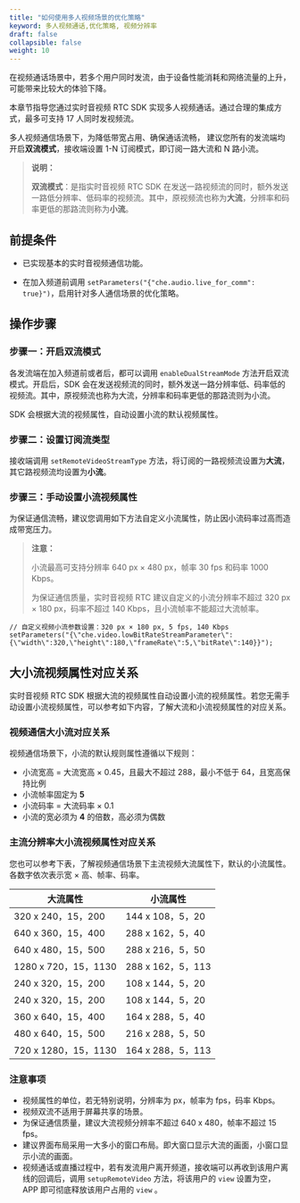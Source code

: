 ```yaml
---
title: "如何使用多人视频场景的优化策略"
keyword: 多人视频通话,优化策略, 视频分辨率
draft: false
collapsible: false
weight: 10
---
```


在视频通话场景中，若多个用户同时发流，由于设备性能消耗和网络流量的上升，可能带来比较大的体验下降。

本章节指导您通过实时音视频 RTC SDK 实现多人视频通话。通过合理的集成方式，最多可支持 17 人同时发视频流。

多人视频通信场景下，为降低带宽占用、确保通话流畅， 建议您所有的发流端均开启**双流模式**，接收端设置 1-N 订阅模式，即订阅一路大流和 N 路小流。

> **说明：**
>
> **双流模式**：是指实时音视频 RTC SDK 在发送一路视频流的同时，额外发送一路低分辨率、低码率的视频流。其中，原视频流也称为**大流**，分辨率和码率更低的那路流则称为**小流**。

## 前提条件

- 已实现基本的实时音视频通信功能。

- 在加入频道前调用 `setParameters("{"che.audio.live_for_comm": true}")`，启用针对多人通信场景的优化策略。

## 操作步骤

### 步骤一：开启双流模式

各发流端在加入频道前或者后，都可以调用 `enableDualStreamMode` 方法开启双流模式。开启后，SDK 会在发送视频流的同时，额外发送一路分辨率低、码率低的视频流。其中，原视频流也称为大流，分辨率和码率更低的那路流则为小流。

SDK 会根据大流的视频属性，自动设置小流的默认视频属性。

### 步骤二：设置订阅流类型

接收端调用 `setRemoteVideoStreamType` 方法，将订阅的一路视频流设置为**大流**，其它路视频流均设置为**小流**。

### 步骤三：手动设置小流视频属性

为保证通信流畅，建议您调用如下方法自定义小流属性，防止因小流码率过高而造成带宽压力。

> **注意：**
>
> 小流最高可支持分辨率 640 px × 480 px，帧率 30 fps 和码率 1000 Kbps。
>
> 为保证通信质量，实时音视频 RTC 建议自定义的小流分辨率不超过 320 px × 180 px，码率不超过 140 Kbps，且小流帧率不能超过大流帧率。

```
// 自定义视频小流参数设置：320 px × 180 px, 5 fps, 140 Kbps
setParameters("{\"che.video.lowBitRateStreamParameter\":{\"width\":320,\"height\":180,\"frameRate\":5,\"bitRate\":140}}");
```

## 大小流视频属性对应关系

实时音视频 RTC SDK 根据大流的视频属性自动设置小流的视频属性。若您无需手动设置小流视频属性，可以参考如下内容，了解大流和小流视频属性的对应关系。

### 视频通信大小流对应关系

视频通信场景下，小流的默认规则属性遵循以下规则：

- 小流宽高 = 大流宽高 × 0.45，且最大不超过 288，最小不低于 64，且宽高保持比例
- 小流帧率固定为 **5**
- 小流码率 = 大流码率 × 0.1
- 小流的宽必须为 **4** 的倍数，高必须为偶数

### 主流分辨率大小流视频属性对应关系

您也可以参考下表，了解视频通信场景下主流视频大流属性下，默认的小流属性。各数字依次表示宽 × 高、帧率、码率。

| 大流属性             | 小流属性          |
| -------------------- | ----------------- |
| 320 x 240，15，200   | 144 x 108，5，20  |
| 640 x 360，15，400   | 288 x 162，5，40  |
| 640 x 480，15，500   | 288 x 216，5，50  |
| 1280 x 720，15，1130 | 288 x 162，5，113 |
| 240 x 320，15，200   | 108 x 144，5，20  |
| 240 x 320，15，200   | 108 x 144，5，20  |
| 360 x 640，15，400   | 164 x 288，5，40  |
| 480 x 640，15，500   | 216 x 288，5，50  |
| 720 x 1280，15，1130 | 164 x 288，5，113 |

### 注意事项

- 视频属性的单位，若无特别说明，分辨率为 px，帧率为 fps，码率 Kbps。
- 视频双流不适用于屏幕共享的场景。
- 为保证通信质量，建议大流视频分辨率不超过 640 x 480，帧率不超过 15 fps。
- 建议界面布局采用一大多小的窗口布局。即大窗口显示大流的画面，小窗口显示小流的画面。
- 视频通话或直播过程中，若有发流用户离开频道，接收端可以再收到该用户离线的回调后，调用 `setupRemoteVideo` 方法，将该用户的 `view` 设置为空，APP 即可彻底释放该用户占用的 `view` 。
